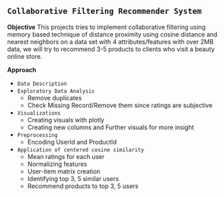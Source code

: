## `Collaborative Filtering Recommender System`

**Objective**
This projects tries to implement collaborative filtering using memory based technique of distance proximity using
cosine distance and nearest neighbors on a data set with 4 attributes/features with over 2MB data, we will try to recommend 3-5 products to clients who visit a beauty online store.

**Approach**

- `Data Description`
- `Exploratory Data Analysis`
  - Remove duplicates
  - Check Missing Record/Remove them since ratings are subjective
- `Visualizations`
  - Creating visuals with plotly
  - Creating new columns and Further visuals for more insight
- `Preprocessing`
  - Encoding UserId and ProductId
- `Application of centered cosine similarity`
  - Mean ratings for each user
  - Normalizing features
  - User-item matrix creation
  - Identifying top 3, 5 similar users
  - Recommend products to top 3, 5 users
